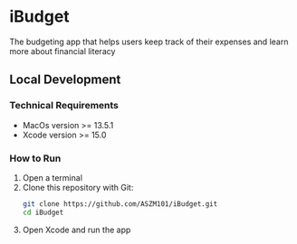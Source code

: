 # iBudget

The budgeting app that helps users keep track of their expenses and learn more about financial literacy

## Local Development

### Technical Requirements

- MacOs version >= 13.5.1
- Xcode version >= 15.0

### How to Run

1. Open a terminal
2. Clone this repository with Git:
    ```bash
    git clone https://github.com/ASZM101/iBudget.git
    cd iBudget
    ```
3. Open Xcode and run the app
